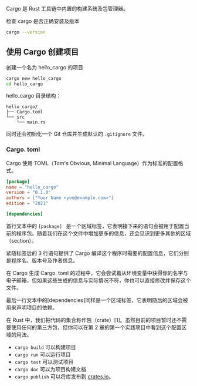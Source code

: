 Cargo 是 Rust 工具链中内置的构建系统及包管理器。

检查 cargo 是否正确安装及版本
```bash
cargo --version
```

## 使用 Cargo 创建项目
创建一个名为 hello_cargo 的项目
```bash
cargo new hello_cargo
cd hello_cargo
```
hello_cargo 目录结构：
```
hello_cargo/
├── Cargo.toml
└── src
    └── main.rs
```
同时还会初始化一个 Git 仓库并生成默认的 `.gitignore` 文件。

### Cargo. toml
Cargo 使用 TOML（Tom's Obvious, Minimal Language）作为标准的配置格式。
```toml
[package]
name = "hello_cargo"
version = "0.1.0"
authors = ["Your Name <you@example.com>"]
edition = "2021"

[dependencies]
```
首行文本中的 `[package] ` 是一个区域标签，它表明接下来的语句会被用于配置当前的程序包。随着我们在这个文件中增加更多的信息，还会见识到更多其他的区域（section）。

紧随标签后的 3 行语句提供了 Cargo 编译这个程序时需要的配置信息，它们分别是程序名、版本号及作者信息。

在 Cargo 生成 Cargo. toml 的过程中，它会尝试着从环境变量中获得你的名字与电子邮箱，但如果这些生成的信息与实际情况不符，你也可以直接修改并保存这个文件。

最后一行文本中的[dependencies]同样是一个区域标签，它表明随后的区域会被用来声明项目的依赖。

在 Rust 中，我们把代码的集合称作包（crate）[1]。虽然目前的项目暂时还不需要使用任何的第三方包，但你可以在第 2 章的第一个实践项目中看到这个配置区域的用法。





- `cargo build` 可以构建项目
- `cargo run` 可以运行项目
- `cargo test` 可以测试项目
- `cargo doc` 可以为项目构建文档
- `cargo publish` 可以将库发布到 [crates.io](https://crates.io/)。